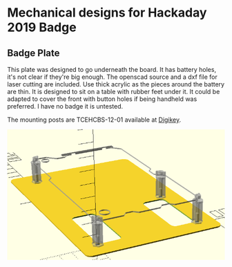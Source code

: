 # Mechanical designs for Hackaday 2019 Badge

## Badge Plate

This plate was designed to go underneath the board.  It has battery holes, it's not clear if they're big enough.
The openscad source and a dxf file for laser cutting are included.  Use thick acrylic as the pieces around the battery are thin.
It is designed to sit on a table with rubber feet under it.  It could be adapted to cover the front with button holes if
being handheld was preferred.  I have no badge it is untested.

The mounting posts are TCEHCBS-12-01 available at [Digikey](https://www.digikey.ca/product-detail/en/TCEHCBS-12-01/RPC1447-ND/395461).

![badge-plate](https://raw.githubusercontent.com/TomKeddie/prj-supercon2019/master/badge-mechanical/badge-plate.png)
